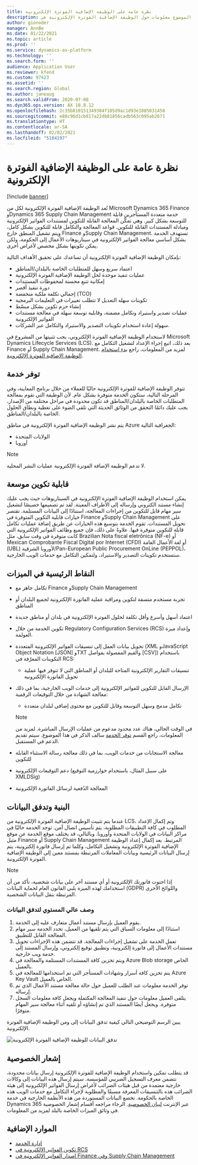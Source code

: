 ```yaml
---
title: نظرة عامة على الوظيفة الإضافية الفوترة الإلكترونية
description: يوفر هذا الموضوع معلومات حول الوظيفة الإضافية الفوترة الإلكترونية في Microsoft Dynamics 365 Finance وفي Dynamics 365 Supply Chain Management.
author: gionoder
manager: AnnBe
ms.date: 01/22/2021
ms.topic: article
ms.prod: ''
ms.service: dynamics-ax-platform
ms.technology: ''
ms.search.form: ''
audience: Application User
ms.reviewer: kfend
ms.custom: 97423
ms.assetid: ''
ms.search.region: Global
ms.author: janeaug
ms.search.validFrom: 2020-07-08
ms.dyn365.ops.version: AX 10.0.12
ms.openlocfilehash: 2c35b810151349384f105d9ac1d93e1885031450
ms.sourcegitcommit: e88c96d1cb817a22db81856cadb563c095ab2671
ms.translationtype: HT
ms.contentlocale: ar-SA
ms.lasthandoff: 02/02/2021
ms.locfileid: "5104197"
---
```

# <a name="electronic-invoicing-add-on-overview"></a>نظرة عامة على الوظيفة الإضافية الفوترة الإلكترونية

[!include [banner](../includes/banner.md)]

تُعد الوظيفة الإضافية الفوترة الإلكترونية لكل من Microsoft Dynamics 365 Finance وDynamics 365 Supply Chain Management خدمة متعددة المستأجرين قابلة للتوسعة بشكل كبير. وهي تمكّن المعالجة القابلة للتكوين لمستندات الفواتير الإلكترونية ومبادلة المستندات القابلة للتكوين. قواعد المعالجة والتكامل قابلة للتكوين بشكل كامل، ويتم تشغيل المنطق خارج Finance وSupply Chain Management. تستهدف الخدمة بشكل أساسي معالجة الفواتير الإلكترونية في سيناريوهات الأعمال إلى الحكومة، ولكن يمكن تكوينها بشكل مخصص لأغراض أخرى.

بإمكان الوظيفة الإضافية الفوترة الإلكترونية أن تساعدك على تحقيق الأهداف التالية:

- اعتماد سريع وسهل للمتطلبات الخاصة بالبلدان/المناطق
- عمليات تنفيذ موحدة لحل الوظيفة الإضافية الفوترة الإلكترونية
- إمكانية تتبع محسنة لمحفوظات المستندات
- دورة تنفيذ أقصر
- إجمالي تكلفة ملكية منخفضة (TCO)
- تكوينات سهله التعديل لا تتطلب تغييرات في التعليمات البرمجية
- إنشاء حزم تكوين بشكل مبسّط
- عمليات تصدير واستيراد وتكامل مضمنة، وقابلية توسعة سهلة في معالجة مستندات الفواتير الإلكترونية
- سهولة إعادة استخدام تكوينات التصدير والاستيراد والتكامل عبر الشركات.

لاستخدام الوظيفة الإضافية الفوترة الإلكتروني، يجب تثبيتها من المشروع في Microsoft Dynamics Lifecycle Services (LCS). بعد ذلك، اتبع إجراء الإعداد لتشغيل التكامل مع Finance أو Supply Chain Management. لمزيد من المعلومات، راجع [بدء استخدام الوظيفة الإضافية الفوترة الإلكترونية](e-invoicing-get-started.md).

## <a name="service-availability"></a>توفر خدمة <a name="availability"></a>

تتوفر الوظيفة الإضافية للفوترة الإلكترونية حاليًا للعملاء من خلال برنامج المعاينة، وفي المرحلة التالية، ستكون الخدمة متوفرة بشكل عام. لأن الوظيفة التي تقوم بمعالجة المتطلبات الخاصة بالبلدان/المناطق قد تكون محدودة في مراحل مختلفة من الإصدار، يجب عليك دائمًا التحقق من الوثائق الحديثة التي تلقي الضوء على تغطية ونطاق الحلول الخاصة بالبلدان/المناطق.

يتم نشر الوظيفة الإضافية الفوترة الإلكترونية في مناطق Azure الجغرافية التالية:

- الولايات المتحدة
- أوروبا

> [!NOTE]
> لا تدعم الوظيفة الإضافة الفوترة الإلكترونية عمليات النشر المحلية.

## <a name="extended-configurability"></a>قابلية تكوين موسعة

يمكن استخدام الوظيفة الإضافية الفوترة الإلكترونية في السيناريوهات حيث يجب عليك إنشاء مستند الكتروني وإرساله إلى الأطراف المعينة. لقد تم تصميمها خصيصًا لتشغيل سير مهام قابل للتكوين من إجراءات المعالجة، استنادًا إلى البيانات المستلمة. تقتصر خيارات قابلية التكوين المتوفرة في Finance وSupply Chain Management على تحويل المستندات. تقوم الخدمة بتوسيع هذه الخيارات عن طريق إضافة عمليات تكامل قابلة للتكوين متوفرة فيها. علاوةً على ذلك، فإن جميع وظائف الفواتير الإلكترونية التي كانت متوفرة في وقت سابق، مثل Brazilian Nota fiscal eletrônica (NF-e) أو Mexican Comprobante Fiscal Digital por Internet (CFDI) أو لغة الأعمال العامة (UBL) لأوروبا الشرقية/Pan-European Public Procurement OnLine (PEPPOL)، ستستخدم تكوينات التصدير والاستيراد، ولتمكين التكامل مع خدمات الويب الخارجية.

## <a name="feature-highlights"></a>النقاط الرئيسية في الميزات

- تكامل جاهز مع Finance وSupply Chain Management
- تجربة مستخدم متسقة لتكوين ومراقبة عملية الفاتورة الإلكترونية لجميع البلدان أو المناطق
- اعتماد أسهل وأسرع وأقل تكلفة لحلول الفوترة الإلكترونية في بلدان أو مناطق جديدة
- تكوين الخدمة من خلال Regulatory Configuration Services (RCS) وإعداد ميزة العولمة.
- تحويل بيانات العمل إلى تنسيقات الفواتير الإلكترونية المتعددة (XML وJavaScript Object Notation \[JSON\] وTXT والقيم المفصولة بفواصل \[CSV\]) باستخدام التكوينات المعرّفة في RCS:

    - تنسيقات التقارير الإلكترونية المتاحة للبلدان أو المناطق التي لا تتوفر فيها عملية تحويل الفاتورة الإلكترونية

- الإرسال القابل للتكوين للفواتير الإلكترونية إلى خدمات الويب الخارجية، بما في ذلك معالجة الشهادة من خلال التوقيعات الرقمية:

    - تكامل مدمج وسهل التوسعة وقابل للتكوين مع محتوى إضافي لبلدان متعددة

    > [!NOTE]
    > في الوقت الحالي، هناك عدد محدود مدعوم من عمليات الإرسال المباشرة. لمزيد من المعلومات، راجع القسم [توفر الخدمة](#availability) سالف الذكر في هذا الموضوع. سيتم تقديم الدعم في المستقبل.

- معالجة الاستجابات من خدمات الويب، بما في ذلك معالجة رسالة الاستثناء القابلة للتكوين
- دعم التوقيعات الإلكترونية (على سبيل المثال، باستخدام خوارزمية التوقيع XMLDSig)
- المعالجة الدُفعية لرسائل الفاتورة الإلكترونية

## <a name="architecture-and-data-flow"></a>البنية وتدفق البيانات

عندما يتم تثبيت الوظيفة الإضافية الفوترة الإلكترونية من LCS، وتم إكمال الإعداد المطلوب في كافة التطبيقات المطلوبة، يتم تأسيس اتصال آمن. توجد الخدمة حاليًا في مراكز البيانات في الولايات المتحدة وأوروبا. وبالتالي، قد يختلف موقع الخدمة عن موقع مثيل Finance أو Supply Chain Management المرتبط. بعد إكمال إعداد الوظيفة الإضافية الفوترة الإلكترونية وتشغيل التكامل، وكلما تم إرسال فاتورة إلكترونية، يتم إرسال البيانات الرئيسية وبيانات المعاملات المرتبطة بمستند معين إلى الوظيفة الإضافية الفوترة الإلكترونية.

> [!NOTE]
> إذا احتوت فاتورتك الإلكترونية أو أي مستند آخر على بيانات شخصية، تأكد من أن استخدامك لهذه الميزة يلبي القانون العام لحماية البيانات (GDPR) واللوائح الأخرى المرتبطة بنقل البيانات الشخصية.

### <a name="high-level-description-of-the-data-flow"></a>وصف عالي المستوي لتدفق البيانات

1. يقوم العميل بإرسال مستند أعمال متعارف عليه إلى الخدمة.
2. استنادًا إلى معلومات السياق التي يتم تلقيها من العميل، تحدد الخدمة سير مهام المعالجة القابل للتطبيق.
3. تعمل الخدمة على تشغيل إجراءات المعالجة. قد تتضمن هذه الإجراءات تحويل مستندات الأعمال إلى فاتورة إلكترونية، وتطبيق توقيع إلكتروني، وإرسال المستند إلى خدمة ويب خارجية.
4. ويتم تخزين كافة المستندات المستلمة والمعالجة في Azure Blob storage الخاص بالعميل.
5. يتم تخزين كافة أسرار وشهادات المستأجر التي تم استخدامها للمعالجة في Azure Key Vault الخاص بالعميل.
6. توفر الخدمة معلومات عند الطلب للعميل حول حالة معالجة مستند الأعمال الذي تم إرساله.
7. يتلقى العميل معلومات حول تنفيذ المعالجة المكتملة ويجعل كافة معلومات السجل متوفرة. ويجعل أيضًا المستند الذي تم إنشاؤه أو تلقيه أثناء معالجة سير المهام متوفرًا.

يبين الرسم التوضيحي التالي كيفية تدفق البيانات إلى ومن الوظيفة الإضافية الفوترة الإلكترونية.

![تدفق البيانات للوظيفة الإضافية الفوترة الإلكترونية](media/e-invoicing-service-data-flow-diagram-overview.png)

## <a name="privacy-notice"></a>إشعار الخصوصية
قد يتطلب تمكين واستخدام الوظيفة الإضافية للفوترة الإلكترونية إرسال بيانات محدودة، تتضمن معرف التسجيل الضريبي للمؤسسة. سيتم إرسال هذه البيانات إلى وكالات خارجية معتمدة من قبل هيئات الضرائب لأغراض إرسال الفواتير الإلكترونية إلى هيئة الضرائب هذه بالتنسيقات المعرفة مسبقًا والمطلوبة لإجراء التكامل مع خدمات الويب هذه الخاصة بالحكومة. تخضع البيانات المستوردة من هذه الأنظمة الخارجية في خدمة Dynamics 365 عبر الإنترنت [لبيان الخصوصية](https://go.microsoft.com/fwlink/?LinkId=512132). الرجاء مراجعه أقسام إشعار الخصوصية في وثائق الميزات الخاصة بالبلد لمزيد من المعلومات.

## <a name="additional-resources"></a>الموارد الإضافية
- [إدارة الخدمة](e-invoicing-service-administration.md)
- [تكوين الفواتير الإلكترونية في RCS](e-invoicing-configuration-rcs.md)
- [إصدار الفواتير الإلكترونية في Finance وفي Supply Chain Management](e-invoicing-issuing-electronic-invoices-finance-supply-chain-management.md)

